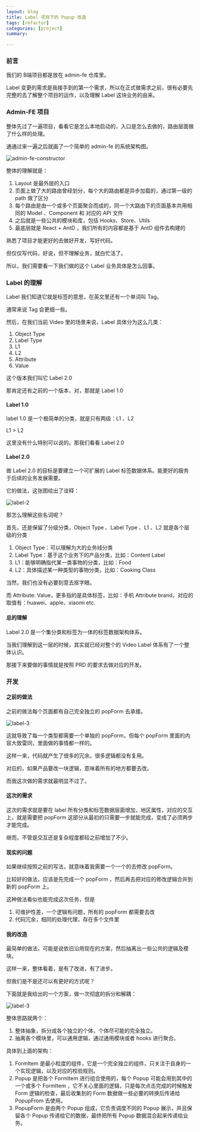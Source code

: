 ```yaml
---
layout: blog
title: Label 项目下的 Popup 改造
tags: [refactor]
categories: [project]
summary: 

---
```


### 前言
我们的 B端项目都是放在 admin-fe 仓库里。

Label 变更的需求是我接手到的第一个需求，所以在正式做需求之前，很有必要先完整的去了解整个项目的运作，以及理解 Label 这块业务的由来。

### Admin-FE 项目
整体先过了一遍项目，看看它是怎么本地启动的，入口是怎么去做的，路由层面做了什么样的处理。

通通过来一遍之后就画了一个简单的 admin-fe 的系统架构图。

![admin-fe-constructor](/static/img/label-1.png)

整体的理解就是：

1. Layout 是最外层的入口
2. 页面上做了大的路由曾经划分，每个大的路由都是异步加载的，通过第一级的 path 做了区分
3. 每个路由是由一个或多个页面聚合而成的，同一个大路由下的页面基本共用相同的 Model 、Component 和 对应的 API 文件
4. 之后就是一些公共的模块和库，包括 Hooks、Store、Utils
5. 最底层就是 React + AntD ，我们所有的内容都是基于 AntD 组件去构建的

熟悉了项目才能更好的去做好开发，写好代码。

但仅仅写代码，好说，但不理解业务，就白忙活了。

所以，我们需要看一下我们做的这个 Label 业务具体是怎么回事。

### Label 的理解
Label 我们知道它就是标签的意思，在英文里还有一个单词叫 Tag。

通常来说 Tag 会更细一些。

然后，在我们当前 Video 里的场景来说，Label 具体分为这么几类：

1. Object Type
2. Label Type
3. L1
4. L2
5. Attribute
6. Value

这个版本我们叫它 Label 2.0

那肯定还有之前的一个版本，对，那就是 Label 1.0

#### Label 1.0
label 1.0 是一个极简单的分类，就是只有两级：L1 、L2

L1 > L2

这里没有什么特别可以说的。那我们看看 Label 2.0

#### Label 2.0
做 Label 2.0 的目标是要建立一个可扩展的 Label 标签数据体系。能更好的服务于后续的业务发展需要。

它的做法，这张图给出了诠释：

![label-2](/static/img/label-2.png)

那怎么理解这些名词呢？

首先，还是保留了分级分类，Object Type 、Label Type 、L1 、L2 就是各个层级的分类

1. Object Type：可以理解为大的业务线分类
2. Label Type：基于这个业务下的产品分类，比如：Content Label
3. L1：能够明确指代某一类事物的分类，比如：Food
4. L2：具体描述某一种类型的事物分类，比如：Cooking Class

当然，我们也没有必要刻意去抠字眼。

而 Attribute: Value，更多指的是具体标签，比如：手机 Attribute brand，对应的取值有：huawei、apple、xiaomi  etc.

#### 总的理解
Label 2.0 是一个集分类和标签为一体的标签数据架构体系。

当我们理解到这一层的时候，其实就已经对整个的 Video Label 体系有了一个整体认识。

那接下来要做的事情就是按照 PRD 的要求去做对应的开发。

### 开发
#### 之前的做法
之前的做法每个页面都有自己完全独立的 popForm 去承接。

![label-3](/static/img/label-3.png)

这就导致了每一个类型都需要一个单独的 popForm，但每个 popForm 里面的内容大致雷同，里面做的事情都一样的。

这样一来，代码就产生了很多的冗余。很多逻辑都没有复用。

对应的，如果产品要改一块逻辑，意味着所有的地方都要去改。

而我这次做的需求就最明显不过了。

#### 这次的需求
这次的需求就是要在 label 所有分类和标签数据层面增加，地区属性，对应的交互上，就是需要把 popForm 这部分从最初的只需要一步就能完成，变成了必须两步才能完成。

继而，不管是交互还是复杂程度都较之前增加了不少。

#### 现实的问题
如果继续按照之前的写法，就意味着我需要一个一个的去修改 popForm。

比较好的做法，应该是先完成一个 popForm ，然后再去把对应的修改逻辑合并到新的 popForm 上。

这种做法看似也能完成这次任务，但是

1. 可维护性差，一个逻辑有问题，所有的 popForm 都需要去改
2. 代码冗余，相同的处理代理，存在多个文件里

#### 我的改造
最简单的做法，可能是说依旧沿用现在的方案，然后抽离出一些公共的逻辑及模块。

这样一来，整体看着，是有了改进，有了进步。

但我们是不是还可以有更好的方式呢？

下面就是我给出的一个方案，做一次彻底的拆分和解耦：

![label-3](/static/img/label-3.png)

整体思路就两个：

1. 整体抽象，拆分成各个独立的个体，个体尽可能的完全独立。
2. 抽离各个模块里，可以通用逻辑，通过通用模块或者 hooks 进行聚合。

具体到上面的架构：

1. FormItem 是最小粒度的组件，它是一个完全独立的组件，只关注于自身的一个实现逻辑，以及对应的校验规则。
2. Popup 是把各个 FormItem 进行组合使用的，每个 Popup 可能会用到其中的一个或多个 FormItem ，它不关心里面的逻辑，只是每次点击完成的时候触发 Form 逻辑的检查，最后收集到的 Form 数据做一些必要的转换后传递给 PopupFrom 去使用。
3. PopupForm 是由两个 Popup 组成，它负责调度不同的 Popup 展示，并且保留各个 Popup 传递给它的数据，最终把所有 Popup 数据混合起来传递给业务。
